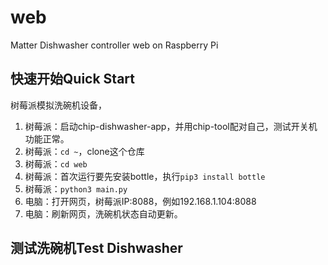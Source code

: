 # web
Matter Dishwasher controller web on Raspberry Pi

## 快速开始Quick Start

树莓派模拟洗碗机设备，

1. 树莓派：启动chip-dishwasher-app，并用chip-tool配对自己，测试开关机功能正常。
2. 树莓派：`cd ~`，clone这个仓库
3. 树莓派：`cd web`
4. 树莓派：首次运行要先安装bottle，执行`pip3 install bottle`
5. 树莓派：`python3 main.py`
6. 电脑：打开网页，树莓派IP:8088，例如192.168.1.104:8088
7. 电脑：刷新网页，洗碗机状态自动更新。

## 测试洗碗机Test Dishwasher



